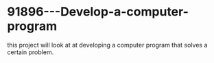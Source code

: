 # 91896---Develop-a-computer-program
this project will look at at developing a computer program that solves a certain problem.
